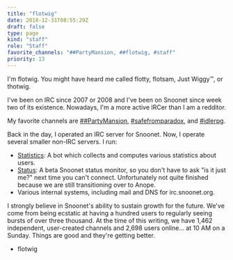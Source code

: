 ```yaml
---
title: "flotwig"
date: 2018-12-31T08:55:29Z
draft: false
type: page
kind: "staff"
role: "Staff"
favorite_channels: "##PartyMansion, ##flotwig, #staff"
priority: 13
---
```


I'm flotwig. You might have heard me called flotty, flotsam, Just Wiggy™, or thotwig.

I've been on IRC since 2007 or 2008 and I've been on Snoonet since week two of its existence. Nowadays, I'm a more active IRCer than I am a redditor.

My favorite channels are [##PartyMansion](https://webchat.snoonet.org/##PartyMansion),  [#safefromparadox](https://webchat.snoonet.org/#safefromparadox), and  [#idlerpg](https://webchat.snoonet.org/#idlerpg).

Back in the day, I operated an IRC server for Snoonet. Now, I operate several smaller non-IRC servers. I run:

* [Statistics](https://chanstats.snoonet.org/): A bot which collects and computes various statistics about users.
* [Status](https://status.snoonet.org/): A beta Snoonet status monitor, so you don't have to ask "is it just me?" next time you can't connect. Unfortunately not quite finished because we are still transitioning over to Anope.
* Various internal systems, including mail and DNS for irc.snoonet.org.

I strongly believe in Snoonet's ability to sustain growth for the future. We've come from being ecstatic at having a hundred users to regularly seeing bursts of over three thousand. At the time of this writing, we have 1,462 independent, user-created channels and 2,698 users online... at 10 AM on a Sunday. Things are good and they're getting better.

 - flotwig
